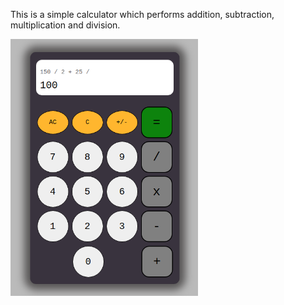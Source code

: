  This is a simple calculator which performs addition, subtraction, multiplication and division.
 
 
 <img src = "OutputImage/calculator.png" width = "300">
 

